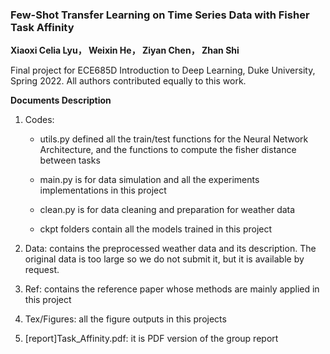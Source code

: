### Few-Shot Transfer Learning on Time Series Data with Fisher Task Affinity

**Xiaoxi Celia Lyu， Weixin He， Ziyan Chen， Zhan Shi**

Final project for ECE685D Introduction to Deep Learning, Duke University, Spring 2022. All authors contributed equally to this work.



**Documents Description**

1. Codes:

   - utils.py defined all the train/test functions for the Neural Network Architecture, and the functions to compute the fisher distance between tasks

   - main.py is for data simulation and all the experiments implementations in this project

   - clean.py is for data cleaning and preparation for weather data   

   - ckpt folders contain all the models trained in this project

2. Data: contains the preprocessed weather data and its description. The original data is too large so we do not submit it, but it is available by request.
3. Ref: contains the reference paper whose methods are mainly applied in this project
4. Tex/Figures: all the figure outputs in this projects
5. [report]Task_Affinity.pdf: it is PDF version of the group report
